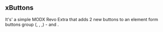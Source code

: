 ## xButtons

It's' a simple MODX Revo Extra that adds 2 new buttons to an element form buttons group (<Save>, <Dublicate>, <Close>,<Help>) - <Save to file> and <Load from file>. 
